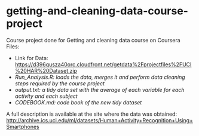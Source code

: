 # getting-and-cleaning-data-course-project
Course project done for Getting and cleaning data course on Coursera Files:
- Link for Data: https://d396qusza40orc.cloudfront.net/getdata%2Fprojectfiles%2FUCI%20HAR%20Dataset.zip
- *Run_Analysis.R: loads the data, merges it and perform data cleaning steps required by the course project*
- *output.txt: a tidy data set with the average of each variable for each activity and each subject*
- *CODEBOOK.md: code book of the new tidy dataset*

A full description is available at the site where the data was obtained: http://archive.ics.uci.edu/ml/datasets/Human+Activity+Recognition+Using+Smartphones
